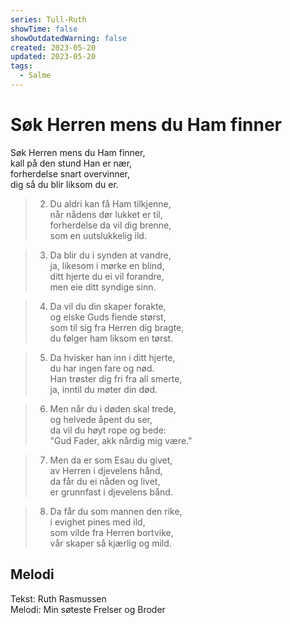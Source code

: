 ```yaml
---
series: Tull-Ruth
showTime: false
showOutdatedWarning: false
created: 2023-05-20
updated: 2023-05-20
tags:
  - Salme
---
```


# Søk Herren mens du Ham finner
Søk Herren mens du Ham finner,  
kall på den stund Han er nær,  
forherdelse snart overvinner,  
dig så du blir liksom du er.

> 2. Du aldri kan få Ham tilkjenne,  
når nådens dør lukket er til,  
forherdelse da vil dig brenne,  
som en uutslukkelig ild.

> 3. Da blir du i synden at vandre,  
ja, likesom i mørke en blind,  
ditt hjerte du ei vil forandre,  
men eie ditt syndige sinn.

> 4. Da vil du din skaper forakte,  
og elske Guds fiende størst,  
som til sig fra Herren dig bragte,  
du følger ham liksom en tørst.

> 5. Da hvisker han inn i ditt hjerte,  
du har ingen fare og nød.  
Han trøster dig fri fra all smerte,  
ja, inntil du møter din død.

> 6. Men når du i døden skal trede,  
og helvede åpent du ser,  
da vil du høyt rope og bede:  
"Gud Fader, akk nårdig mig være."

> 7. Men da er som Esau du givet,  
av Herren i djevelens hånd,  
da får du ei nåden og livet,  
er grunnfast i djevelens bånd.

> 8. Da får du som mannen den rike,  
i evighet pines med ild,  
som vilde fra Herren bortvike,  
vår skaper så kjærlig og mild.

## Melodi
Tekst: Ruth Rasmussen  
Melodi: Min søteste Frelser og Broder